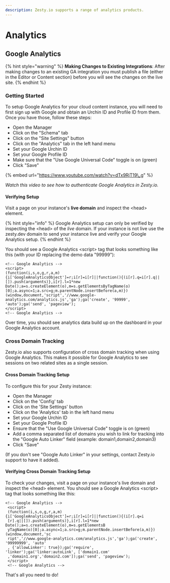 ```yaml
---
description: Zesty.io supports a range of analytics products.
---
```


# Analytics

## Google Analytics

{% hint style="warning" %}
**Making Changes to Existing Integrations**: After making changes to an existing GA integration you must publish a file \(either in the Editor or Content section\) before you will see the changes on the live site.
{% endhint %}

### Getting Started

To setup Google Analytics for your cloud content instance, you will need to first sign up with Google and obtain an Urchin ID and Profile ID from them.  Once you have those, follow these steps:

* Open the Manager
* Click on the "Schema" tab
* Click on the "Site Settings" button
* Click on the "Analytics" tab in the left hand menu
* Set your Google Urchin ID
* Set your Google Profile ID
* Make sure that the "Use Google Universal Code" toggle is on \(green\)
* Click "Save"

{% embed url="https://www.youtube.com/watch?v=dTx9RjT19\_g" %}

_Watch this video to see how to authenticate Google Analytics in Zesty.io._

#### Verifying Setup

Visit a page on your instance's **live domain** and inspect the &lt;head&gt; element. 

{% hint style="info" %}
Google Analytics setup can only be verified by inspecting the &lt;head&gt; of the _live_ domain. If your instance is not live use the zesty.dev domain to send your instance live and verify your Google Analytics setup. 
{% endhint %}

You should see a Google Analytics &lt;script&gt; tag that looks something like this \(with your ID replacing the demo data "99999"\):

```text
<!-- Google Analytics -->
<script>
(function(i,s,o,g,r,a,m){i['GoogleAnalyticsObject']=r;i[r]=i[r]||function(){(i[r].q=i[r].q||[]).push(arguments)},i[r].l=1*new Date();a=s.createElement(o),m=s.getElementsByTagName(o)[0];a.async=1;a.src=g;m.parentNode.insertBefore(a,m)})(window,document,'script','//www.google-analytics.com/analytics.js','ga');ga('create', '99999', 'auto');ga('send', 'pageview');
</script>
<!-- Google Analytics -->
```

Over time, you should see analytics data build up on the dashboard in your Google Analytics account.

### Cross Domain Tracking

Zesty.io also supports configuration of cross domain tracking when using Google Analytics.  This makes it possible for Google Analytics to see sessions on two related sites as a single session.

#### Cross Domain Tracking Setup

To configure this for your Zesty instance:

* Open the Manager
* Click on the 'Config' tab
* Click on the 'Site Settings' button
* Click on the 'Analytics' tab in the left hand menu
* Set your Google Urchin ID
* Set your Google Profile ID
* Ensure that the "Use Google Universal Code" toggle is on \(green\)
* Add a comma separated list of domains you wish to link for tracking into the "Google Auto Linker" field \(example: domain1,domain2,domain3\)
* Click "Save"

\(If you don't see "Google Auto Linker" in your settings, contact Zesty.io support to have it added\).

#### Verifying Cross Domain Tracking Setup

To check your changes, visit a page on your instance's live domain and inspect the &lt;head&gt; element. You should see a Google Analytics &lt;script&gt; tag that looks something like this:

```text
<!-- Google Analytics -->
 <script>
 (function(i,s,o,g,r,a,m){i['GoogleAnalyticsObject']=r;i[r]=i[r]||function(){(i[r].q=i
 [r].q||[]).push(arguments)},i[r].l=1*new Date();a=s.createElement(o),m=s.getElementsB
 yTagName(o)[0];a.async=1;a.src=g;m.parentNode.insertBefore(a,m)})(window,document,'sc
 ript','//www.google-analytics.com/analytics.js','ga');ga('create', '99999999', 'auto'
 , {'allowLinker': true});ga('require', 'linker');ga('linker:autoLink', ['domain1.com'
 ,'domain1.org','domain2.com']);ga('send', 'pageview');
 </script>
 <!-- Google Analytics -->
```

That's all you need to do!

